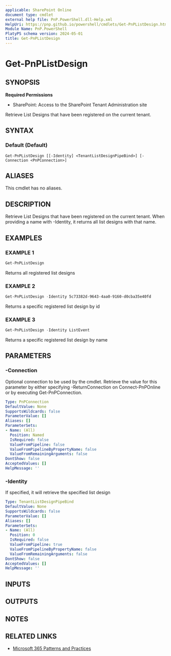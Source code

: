 ```yaml
---
applicable: SharePoint Online
document type: cmdlet
external help file: PnP.PowerShell.dll-Help.xml
HelpUri: https://pnp.github.io/powershell/cmdlets/Get-PnPListDesign.html
Module Name: PnP.PowerShell
PlatyPS schema version: 2024-05-01
title: Get-PnPListDesign
---
```


# Get-PnPListDesign

## SYNOPSIS

**Required Permissions**

* SharePoint: Access to the SharePoint Tenant Administration site

Retrieve List Designs that have been registered on the current tenant.

## SYNTAX

### Default (Default)

```
Get-PnPListDesign [[-Identity] <TenantListDesignPipeBind>] [-Connection <PnPConnection>]
```

## ALIASES

This cmdlet has no aliases.

## DESCRIPTION

Retrieve List Designs that have been registered on the current tenant. When providing a name with -Identity, it returns all list designs with that name.

## EXAMPLES

### EXAMPLE 1

```powershell
Get-PnPListDesign
```

Returns all registered list designs

### EXAMPLE 2

```powershell
Get-PnPListDesign -Identity 5c73382d-9643-4aa0-9160-d0cba35e40fd
```
Returns a specific registered list design by id

### EXAMPLE 3

```powershell
Get-PnPListDesign -Identity ListEvent
```

Returns a specific registered list design by name

## PARAMETERS

### -Connection

Optional connection to be used by the cmdlet. Retrieve the value for this parameter by either specifying -ReturnConnection on Connect-PnPOnline or by executing Get-PnPConnection.

```yaml
Type: PnPConnection
DefaultValue: None
SupportsWildcards: false
ParameterValue: []
Aliases: []
ParameterSets:
- Name: (All)
  Position: Named
  IsRequired: false
  ValueFromPipeline: false
  ValueFromPipelineByPropertyName: false
  ValueFromRemainingArguments: false
DontShow: false
AcceptedValues: []
HelpMessage: ''
```

### -Identity

If specified, it will retrieve the specified list design

```yaml
Type: TenantListDesignPipeBind
DefaultValue: None
SupportsWildcards: false
ParameterValue: []
Aliases: []
ParameterSets:
- Name: (All)
  Position: 0
  IsRequired: false
  ValueFromPipeline: true
  ValueFromPipelineByPropertyName: false
  ValueFromRemainingArguments: false
DontShow: false
AcceptedValues: []
HelpMessage: ''
```

## INPUTS

## OUTPUTS

## NOTES

## RELATED LINKS

- [Microsoft 365 Patterns and Practices](https://aka.ms/m365pnp)
